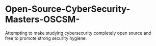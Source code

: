 # Open-Source-CyberSecurity-Masters-OSCSM-
Attempting to make studying cybersecurity completely open source and free to promote strong security hygiene. 
